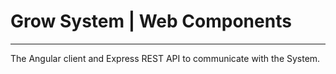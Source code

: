 # Grow System | Web Components

---

The Angular client and Express REST API to communicate with the System.
